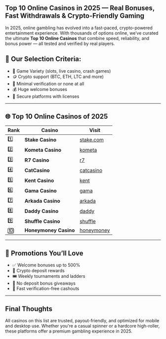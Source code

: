 ## Top 10 Online Casinos in 2025 — Real Bonuses, Fast Withdrawals & Crypto-Friendly Gaming  


In 2025, online gambling has evolved into a fast-paced, crypto-powered entertainment experience. With thousands of options online, we’ve curated the ultimate **Top 10 Online Casinos** that combine speed, reliability, and bonus power — all tested and verified by real players.


## 🥇 Our Selection Criteria:

- 🎰 Game Variety (slots, live casino, crash games)
- 🪙 Crypto support (BTC, ETH, LTC and more)
- 🧾 Minimal verification or none at all
- 💰 Huge welcome bonuses
- 🔐 Secure platforms with licenses

---

## 🌐 Top 10 Online Casinos of 2025

| Rank | Casino             | Visit                                                  |
|------|--------------------|---------------------------------------------------------|
| 1️⃣   | **Stake Casino**       | [stake.com](https://stake.com/?c=JiMxFVsp)                |
| 2️⃣   | **Kometa Casino**     | [kometa](https://tropical-path.com/s7d8a1999)             |
| 3️⃣   | **R7 Casino**         | [r7](https://aristocratic-hall.com/s7f064747)             |
| 4️⃣   | **CatCasino**         | [catcasino](https://catchthecatthree.com/s74cd5c49)       |
| 5️⃣   | **Kent Casino**       | [kent](https://pamuatinat.xyz/s9e2edfac)                  |
| 6️⃣   | **Gama Casino**       | [gama](https://preesiader.com/s712d6f5e)                  |
| 7️⃣   | **Arkada Casino**     | [arkada](https://grid-cyberlane.com/s9372df9a)            |
| 8️⃣   | **Daddy Casino**      | [daddy](https://aeruborony.com/se5595b94)                 |
| 9️⃣   | **Shuffle Casino**    | [shuffle](https://shuffle888.com?r=uwPm692XQN)            |
| 🔟   | **Honeymoney Casino** | [honeymoney](https://honeymoneybonus.com/?ref=ODkyOTZfcmVmZXJyYWw=) |

---

## 🎁 Promotions You’ll Love

- ✅ Welcome bonuses up to 500%  
- 💸 Crypto deposit rewards  
- 🎟️ Weekly tournaments and ladders  
- 🎁 No deposit bonus giveaways  
- 🔁 Fast verification-free cashouts

---

## Final Thoughts

All casinos on this list are trusted, payout-friendly, and optimized for mobile and desktop use. Whether you're a casual spinner or a hardcore high-roller, these platforms offer a premium gambling experience in 2025.
